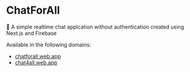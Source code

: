 # ChatForAll

💬 A simple realtime chat applcation without authentication created using Next.js and Firebase

Available in the following domains:

- [chatforall.web.app](https://chatforall.web.app/)
- [chat4all.web.app](https://chat4all.web.app/)
